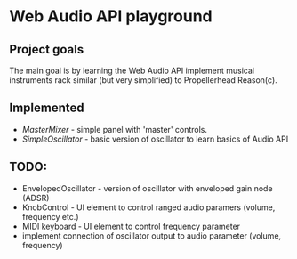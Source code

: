 # Web Audio API playground

## Project goals

The main goal is by learning the Web Audio API implement musical instruments rack similar (but very simplified) to Propellerhead Reason(c).

## Implemented

* *MasterMixer* - simple panel with 'master' controls.
* *SimpleOscillator* - basic version of oscillator to learn basics of Audio API

## TODO:

* EnvelopedOscillator - version of oscillator with enveloped gain node (ADSR)
* KnobControl - UI element to control ranged audio paramers (volume, frequency etc.)
* MIDI keyboard - UI element to control frequency parameter
* implement connection of oscillator output to audio parameter (volume, frequency)
